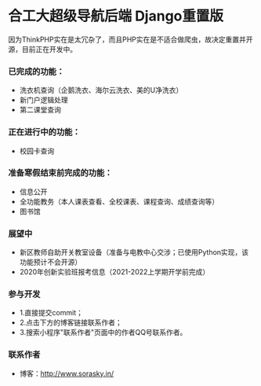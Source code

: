 # 合工大超级导航后端 Django重置版
因为ThinkPHP实在是太冗杂了，而且PHP实在是不适合做爬虫，故决定重置并开源，目前正在开发中。

### 已完成的功能：
- 洗衣机查询（企鹅洗衣、海尔云洗衣、美的U净洗衣）
- 新门户逻辑处理
- 第二课堂查询

### 正在进行中的功能：
- 校园卡查询

### 准备寒假结束前完成的功能：
- 信息公开
- 全功能教务（本人课表查看、全校课表、课程查询、成绩查询等）
- 图书馆

### 展望中
- 新区教师自助开关教室设备（准备与电教中心交涉；已使用Python实现，该功能预计不会开源）
- 2020年创新实验班报考信息（2021-2022上学期开学前完成）

### 参与开发
- 1.直接提交commit；
- 2.点击下方的博客链接联系作者；
- 3.搜索小程序"联系作者"页面中的作者QQ号联系作者。

### 联系作者
- 博客：http://www.sorasky.in/